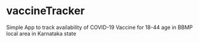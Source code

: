 # vaccineTracker
Simple App to track availability of COVID-19 Vaccine for 18-44 age in BBMP local area in Karnataka state 
